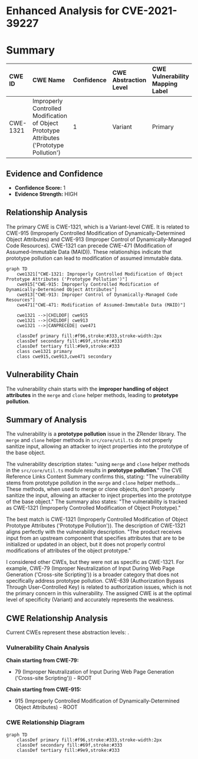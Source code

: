 # Enhanced Analysis for CVE-2021-39227

# Summary
| CWE ID  | CWE Name                                                                                    | Confidence | CWE Abstraction Level | CWE Vulnerability Mapping Label | CWE-Vulnerability Mapping Notes |
| :-------- | :------------------------------------------------------------------------------------------ | :----------- | :---------------------- | :------------------------------ | :-------------------------------- |
| CWE-1321 | Improperly Controlled Modification of Object Prototype Attributes ('Prototype Pollution') | 1          | Variant                 | Primary                         | Allowed                           |

## Evidence and Confidence

*   **Confidence Score:** 1
*   **Evidence Strength:** HIGH

## Relationship Analysis
The primary CWE is CWE-1321, which is a Variant-level CWE. It is related to CWE-915 (Improperly Controlled Modification of Dynamically-Determined Object Attributes) and CWE-913 (Improper Control of Dynamically-Managed Code Resources). CWE-1321 can precede CWE-471 (Modification of Assumed-Immutable Data (MAID)). These relationships indicate that prototype pollution can lead to modification of assumed immutable data.

```mermaid
graph TD
    cwe1321["CWE-1321: Improperly Controlled Modification of Object Prototype Attributes ('Prototype Pollution')"]
    cwe915["CWE-915: Improperly Controlled Modification of Dynamically-Determined Object Attributes"]
    cwe913["CWE-913: Improper Control of Dynamically-Managed Code Resources"]
    cwe471["CWE-471: Modification of Assumed-Immutable Data (MAID)"]
    
    cwe1321 -->|CHILDOF| cwe915
    cwe1321 -->|CHILDOF| cwe913
    cwe1321 -->|CANPRECEDE| cwe471
    
    classDef primary fill:#f96,stroke:#333,stroke-width:2px
    classDef secondary fill:#69f,stroke:#333
    classDef tertiary fill:#9e9,stroke:#333
    class cwe1321 primary
    class cwe915,cwe913,cwe471 secondary
```

## Vulnerability Chain
The vulnerability chain starts with the **improper handling of object attributes** in the `merge` and `clone` helper methods, leading to **prototype pollution**.

## Summary of Analysis
The vulnerability is a **prototype pollution** issue in the ZRender library. The `merge` and `clone` helper methods in `src/core/util.ts` do not properly sanitize input, allowing an attacker to inject properties into the prototype of the base object.

The vulnerability description states: "using `merge` and `clone` helper methods in the `src/core/util.ts` module results in **prototype pollution**." The CVE Reference Links Content Summary confirms this, stating: "The vulnerability stems from prototype pollution in the `merge` and `clone` helper methods... These methods, when used to merge or clone objects, don't properly sanitize the input, allowing an attacker to inject properties into the prototype of the base object." The summary also states: "The vulnerability is tracked as CWE-1321 (Improperly Controlled Modification of Object Prototype)."

The best match is CWE-1321 (Improperly Controlled Modification of Object Prototype Attributes ('Prototype Pollution')). The description of CWE-1321 aligns perfectly with the vulnerability description. "The product receives input from an upstream component that specifies attributes that are to be initialized or updated in an object, but it does not properly control modifications of attributes of the object prototype."

I considered other CWEs, but they were not as specific as CWE-1321. For example, CWE-79 (Improper Neutralization of Input During Web Page Generation ('Cross-site Scripting')) is a broader category that does not specifically address prototype pollution. CWE-639 (Authorization Bypass Through User-Controlled Key) is related to authorization issues, which is not the primary concern in this vulnerability.
The assigned CWE is at the optimal level of specificity (Variant) and accurately represents the weakness.


## CWE Relationship Analysis

Current CWEs represent these abstraction levels: .


### Vulnerability Chain Analysis

**Chain starting from CWE-79:**
- 79 (Improper Neutralization of Input During Web Page Generation ('Cross-site Scripting')) - ROOT


**Chain starting from CWE-915:**
- 915 (Improperly Controlled Modification of Dynamically-Determined Object Attributes) - ROOT



### CWE Relationship Diagram

```mermaid
graph TD
    classDef primary fill:#f96,stroke:#333,stroke-width:2px
    classDef secondary fill:#69f,stroke:#333
    classDef tertiary fill:#9e9,stroke:#333
```